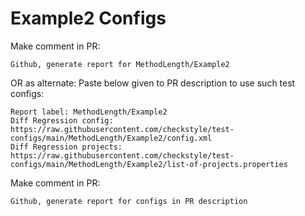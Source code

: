 # Example2 Configs
Make comment in PR:
```
Github, generate report for MethodLength/Example2
```
OR as alternate:
Paste below given to PR description to use such test configs:
```
Report label: MethodLength/Example2
Diff Regression config: https://raw.githubusercontent.com/checkstyle/test-configs/main/MethodLength/Example2/config.xml
Diff Regression projects: https://raw.githubusercontent.com/checkstyle/test-configs/main/MethodLength/Example2/list-of-projects.properties
```
Make comment in PR:
```
Github, generate report for configs in PR description
```
